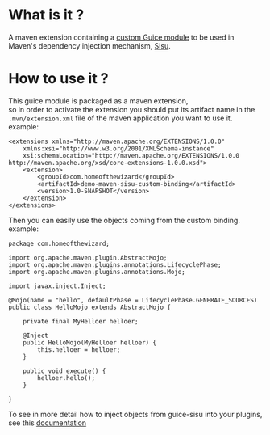 ﻿# What is it ?

A maven extension containing a [custom Guice module](https://eclipse-sisu.github.io/sisu-project/plexus/index.html#custombinding) to be used in Maven's dependency injection mechanism, [Sisu](https://eclipse.dev/sisu/). 

# How to use it ?

This guice module is packaged as a maven extension,  
so in order to activate the extension you should put its artifact name in the `.mvn/extension.xml` file of the maven application you want to use it.
example: 
```
<extensions xmlns="http://maven.apache.org/EXTENSIONS/1.0.0"
	xmlns:xsi="http://www.w3.org/2001/XMLSchema-instance"
	xsi:schemaLocation="http://maven.apache.org/EXTENSIONS/1.0.0 http://maven.apache.org/xsd/core-extensions-1.0.0.xsd">
	<extension>
		<groupId>com.homeofthewizard</groupId>
		<artifactId>demo-maven-sisu-custom-binding</artifactId>
		<version>1.0-SNAPSHOT</version>
	</extension>
</extensions>
```

Then you can easily use the objects coming from the custom binding. 
example:
```
package com.homeofthewizard;

import org.apache.maven.plugin.AbstractMojo;
import org.apache.maven.plugins.annotations.LifecyclePhase;
import org.apache.maven.plugins.annotations.Mojo;

import javax.inject.Inject;

@Mojo(name = "hello", defaultPhase = LifecyclePhase.GENERATE_SOURCES)
public class HelloMojo extends AbstractMojo {

    private final MyHelloer helloer;

    @Inject
    public HelloMojo(MyHelloer helloer) {
        this.helloer = helloer;
    }

    public void execute() {
        helloer.hello();
    }

}
```
To see in more detail how to inject objects from guice-sisu into your plugins, see this [documentation](https://maven.apache.org/maven-jsr330.html)
